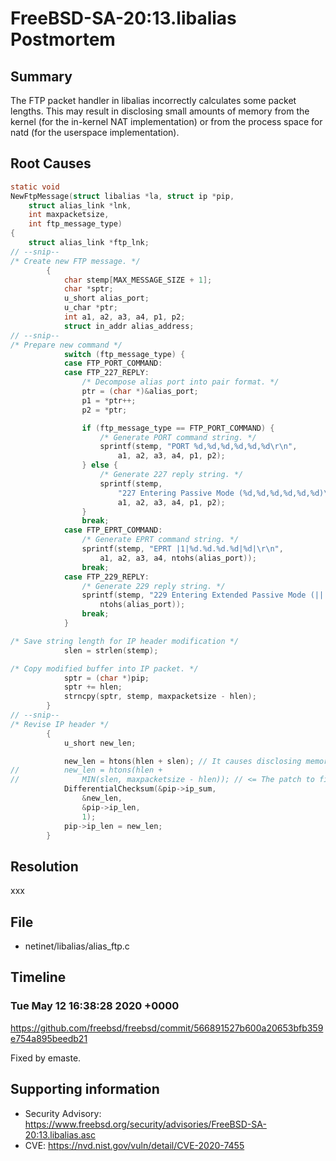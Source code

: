 # FreeBSD-SA-20:13.libalias Postmortem

## Summary

The FTP packet handler in libalias incorrectly calculates some packet lengths.  This may result in disclosing small amounts of memory from the kernel (for the in-kernel NAT implementation) or from the process space for natd (for the userspace implementation).

## Root Causes

```c
static void
NewFtpMessage(struct libalias *la, struct ip *pip,
    struct alias_link *lnk,
    int maxpacketsize,
    int ftp_message_type)
{
	struct alias_link *ftp_lnk;
// --snip--
/* Create new FTP message. */
		{
			char stemp[MAX_MESSAGE_SIZE + 1];
			char *sptr;
			u_short alias_port;
			u_char *ptr;
			int a1, a2, a3, a4, p1, p2;
			struct in_addr alias_address;
// --snip--
/* Prepare new command */
			switch (ftp_message_type) {
			case FTP_PORT_COMMAND:
			case FTP_227_REPLY:
				/* Decompose alias port into pair format. */
				ptr = (char *)&alias_port;
				p1 = *ptr++;
				p2 = *ptr;

				if (ftp_message_type == FTP_PORT_COMMAND) {
					/* Generate PORT command string. */
					sprintf(stemp, "PORT %d,%d,%d,%d,%d,%d\r\n",
					    a1, a2, a3, a4, p1, p2);
				} else {
					/* Generate 227 reply string. */
					sprintf(stemp,
					    "227 Entering Passive Mode (%d,%d,%d,%d,%d,%d)\r\n",
					    a1, a2, a3, a4, p1, p2);
				}
				break;
			case FTP_EPRT_COMMAND:
				/* Generate EPRT command string. */
				sprintf(stemp, "EPRT |1|%d.%d.%d.%d|%d|\r\n",
				    a1, a2, a3, a4, ntohs(alias_port));
				break;
			case FTP_229_REPLY:
				/* Generate 229 reply string. */
				sprintf(stemp, "229 Entering Extended Passive Mode (|||%d|)\r\n",
				    ntohs(alias_port));
				break;
			}

/* Save string length for IP header modification */
			slen = strlen(stemp);

/* Copy modified buffer into IP packet. */
			sptr = (char *)pip;
			sptr += hlen;
			strncpy(sptr, stemp, maxpacketsize - hlen);
		}
// --snip--
/* Revise IP header */
		{
			u_short new_len;

			new_len = htons(hlen + slen); // It causes disclosing memory
//			new_len = htons(hlen +
//			    MIN(slen, maxpacketsize - hlen)); // <= The patch to fix it
			DifferentialChecksum(&pip->ip_sum,
			    &new_len,
			    &pip->ip_len,
			    1);
			pip->ip_len = new_len;
		}
```

## Resolution

xxx

## File

* netinet/libalias/alias_ftp.c

## Timeline

### Tue May 12 16:38:28 2020 +0000

https://github.com/freebsd/freebsd/commit/566891527b600a20653bfb359e754a895beedb21

Fixed by emaste.

## Supporting information

* Security Advisory: https://www.freebsd.org/security/advisories/FreeBSD-SA-20:13.libalias.asc
* CVE: https://nvd.nist.gov/vuln/detail/CVE-2020-7455
